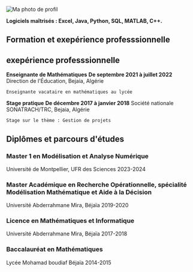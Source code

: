 ![Ma photo de profil](https://res.cloudinary.com/MezianeSarah/DSC_0720.jpg/upload/w_300/v1234567890/DSC_0720.jpg)

**Logiciels maîtrisés : Excel, Java, Python, SQL, MATLAB, C++.**

## Formation et exepérience professsionnelle

## exepérience professsionnelle


**Enseignante de Mathématiques**
**De septembre 2021 à juillet 2022**
 Direction de l'Éducation, Bejaia, Algérie

    Enseignante vacataire en mathématiques au lycée

**Stage pratique**
**De décembre 2017 à janvier 2018**
 Société nationale SONATRACH/TRC, Bejaia, Algérie

    Stage sur le thème : Gestion de projets
    
## Diplômes et parcours d'études

### Master 1 en Modélisation et Analyse Numérique
Université de Montpellier, UFR des Sciences
2023-2024

### Master Académique en Recherche Opérationnelle, spécialité Modélisation Mathématique et Aide à la Décision
Université Abderrahmane Mira, Béjaïa
2019-2020

### Licence en Mathématiques et Informatique
Université Abderrahmane Mira, Béjaïa
2017-2018

### Baccalauréat en Mathématiques
Lycée Mohamad boudiaf  Béjaïa
2014-2015








